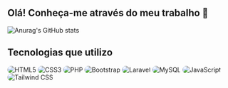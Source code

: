 ## Olá! Conheça-me através do meu trabalho 👋

<!--
**rodrigo1608/rodrigo1608** is a ✨ _special_ ✨ repository because its `README.md` (this file) appears on your GitHub profile.

Here are some ideas to get you started:

- 🔭 I’m currently working on ...
- 🌱 I’m currently learning ...
- 👯 I’m looking to collaborate on ...
- 🤔 I’m looking for help with ...
- 💬 Ask me about ...
- 📫 How to reach me: ...
- 😄 Pronouns: ...
- ⚡ Fun fact: ...
-->
![Anurag's GitHub stats](https://github-readme-stats.vercel.app/api?username=rodrigo1608&show_icons=true&theme=tokyonight&locale=pt-BR)

## Tecnologias que utilizo
<div style="display:inline-block">
  <img src="https://img.shields.io/badge/HTML5-E34F26?style=for-the-badge&logo=html5&logoColor=white" alt="HTML5" style="border-radius: 50px;" />
  <img src="https://img.shields.io/badge/CSS3-1572B6?style=for-the-badge&logo=css3&logoColor=white" alt="CSS3" style="border-radius: 50px;"/>
  <img src="https://img.shields.io/badge/PHP-777BB4?style=for-the-badge&logo=php&logoColor=white" alt="PHP" style="border-radius: 50px;" />
  <img src="https://img.shields.io/badge/Bootstrap-563D7C?style=for-the-badge&logo=bootstrap&logoColor=white" alt="Bootstrap" style="border-radius: 50px;"/>
  <img src="https://img.shields.io/badge/Laravel-FF2D20?style=for-the-badge&logo=laravel&logoColor=white" alt="Laravel" style="border-radius: 50px;" />
  <img src="https://img.shields.io/badge/MySQL-00000F?style=for-the-badge&logo=mysql&logoColor=white" alt="MySQL" style="border-radius: 50px;" />
  <img src="https://img.shields.io/badge/JavaScript-F7DF1E?style=for-the-badge&logo=javascript&logoColor=black" alt="JavaScript" style="border-radius: 50px;" />
  <img src="https://img.shields.io/badge/Tailwind_CSS-38B2AC?style=for-the-badge&logo=tailwind-css&logoColor=white" alt="Tailwind CSS" style="border-radius: 50px;" />
</div>
